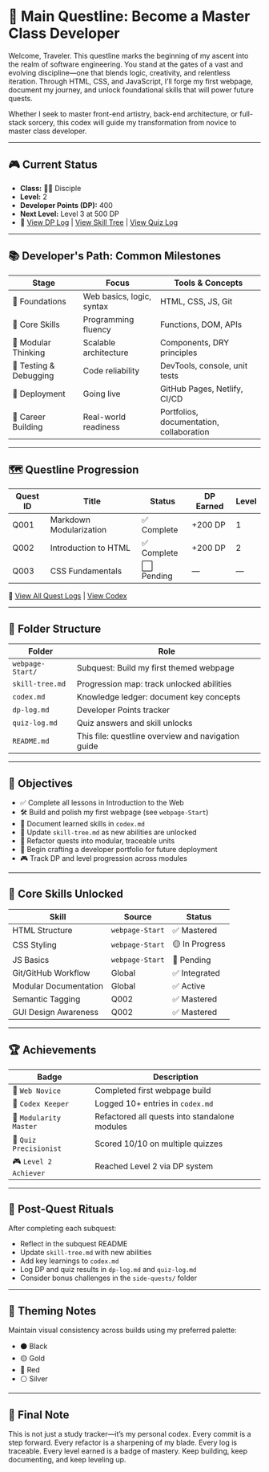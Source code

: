 # 🧭 Main Questline: Become a Master Class Developer

Welcome, Traveler. This questline marks the beginning of my ascent into the realm of software engineering. You stand at the gates of a vast and evolving discipline—one that blends logic, creativity, and relentless iteration. Through HTML, CSS, and JavaScript, I’ll forge my first webpage, document my journey, and unlock foundational skills that will power future quests.

Whether I seek to master front-end artistry, back-end architecture, or full-stack sorcery, this codex will guide my transformation from novice to master class developer.

---

## 🎮 Current Status

- **Class:** 🧑‍🎓 Disciple  
- **Level:** 2  
- **Developer Points (DP):** 400  
- **Next Level:** Level 3 at 500 DP  
- 🔗 [View DP Log](dp-log.md) | [View Skill Tree](skill-tree.md) | [View Quiz Log](quiz-log.md)

---

## 📚 Developer's Path: Common Milestones

| Stage | Focus | Tools & Concepts |
|-------|-------|------------------|
| 🧱 Foundations | Web basics, logic, syntax | HTML, CSS, JS, Git |
| 🧠 Core Skills | Programming fluency | Functions, DOM, APIs |
| 🧩 Modular Thinking | Scalable architecture | Components, DRY principles |
| 🧪 Testing & Debugging | Code reliability | DevTools, console, unit tests |
| 🚀 Deployment | Going live | GitHub Pages, Netlify, CI/CD |
| 🧭 Career Building | Real-world readiness | Portfolios, documentation, collaboration |

---

## 🗺️ Questline Progression

| Quest ID | Title                      | Status     | DP Earned | Level |
|----------|----------------------------|------------|-----------|--------|
| Q001     | Markdown Modularization    | ✅ Complete | +200 DP   | 1      |
| Q002     | Introduction to HTML       | ✅ Complete | +200 DP   | 2      |
| Q003     | CSS Fundamentals           | ⬜ Pending  | —         | —      |

🔗 [View All Quest Logs](quests/) | [View Codex](codex.md)

---

## 📂 Folder Structure

| Folder | Role |
|--------|------|
| `webpage-Start/` | Subquest: Build my first themed webpage |
| `skill-tree.md` | Progression map: track unlocked abilities |
| `codex.md` | Knowledge ledger: document key concepts |
| `dp-log.md` | Developer Points tracker |
| `quiz-log.md` | Quiz answers and skill unlocks |
| `README.md` | This file: questline overview and navigation guide |

---

## 🎯 Objectives

- ✅ Complete all lessons in Introduction to the Web  
- 🛠️ Build and polish my first webpage (see `webpage-Start`)  
- 🧠 Document learned skills in `codex.md`  
- 🌱 Update `skill-tree.md` as new abilities are unlocked  
- 🔄 Refactor quests into modular, traceable units  
- 🧭 Begin crafting a developer portfolio for future deployment  
- 🎮 Track DP and level progression across modules

---

## 🧠 Core Skills Unlocked

| Skill | Source | Status |
|-------|--------|--------|
| HTML Structure | `webpage-Start` | ✅ Mastered |
| CSS Styling | `webpage-Start` | 🟡 In Progress |
| JS Basics | `webpage-Start` | 🔴 Pending |
| Git/GitHub Workflow | Global | ✅ Integrated |
| Modular Documentation | Global | ✅ Active |
| Semantic Tagging | Q002 | ✅ Mastered |
| GUI Design Awareness | Q002 | ✅ Mastered |

---

## 🏆 Achievements

| Badge | Description |
|-------|-------------|
| 🥇 `Web Novice` | Completed first webpage build |
| 📘 `Codex Keeper` | Logged 10+ entries in `codex.md` |
| 🧩 `Modularity Master` | Refactored all quests into standalone modules |
| 🧠 `Quiz Precisionist` | Scored 10/10 on multiple quizzes |
| 🎮 `Level 2 Achiever` | Reached Level 2 via DP system |

---

## 🔁 Post-Quest Rituals

After completing each subquest:

- Reflect in the subquest README  
- Update `skill-tree.md` with new abilities  
- Add key learnings to `codex.md`  
- Log DP and quiz results in `dp-log.md` and `quiz-log.md`  
- Consider bonus challenges in the `side-quests/` folder

---

## 🎨 Theming Notes

Maintain visual consistency across builds using my preferred palette:

- ⚫ Black  
- 🟡 Gold  
- 🔴 Red  
- ⚪ Silver

---

## 🧭 Final Note

This is not just a study tracker—it’s my personal codex. Every commit is a step forward. Every refactor is a sharpening of my blade. Every log is traceable. Every level earned is a badge of mastery. Keep building, keep documenting, and keep leveling up.
